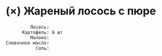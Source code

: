 # (×) Жареный лосось с пюре

```ingredients
         Лосось:
      Картофель: 6 шт
         Молоко:
Сливочное масло:
           Соль:
```
